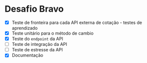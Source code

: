 # Desafio Bravo

- [x] Teste de fronteira para cada API externa de cotação - testes de aprendizado
- [x] Teste unitário para o método de cambio
- [x] Teste do `endpoint` da API
- [ ] Teste de integração da API
- [ ] Teste de estresse da API
- [x] Documentação
